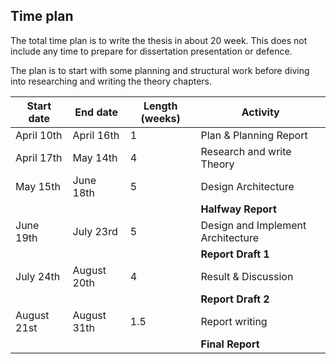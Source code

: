 Time plan
---------
The total time plan is to write the thesis in about 20 week. This does not include any time to prepare for dissertation presentation or defence.

The plan is to start with some planning and structural work before diving into researching and writing the theory chapters.

| Start date     | End date       | Length (weeks) | Activity                          |
|----------------|----------------|----------------|-----------------------------------|
| April 10th     | April 16th     | 1              | Plan & Planning Report            |
| April 17th     | May 14th       | 4              | Research and write Theory         |
| May 15th       | June 18th      | 5              | Design Architecture               |
|                |                |                | **Halfway Report**                |
| June 19th      | July 23rd      | 5              | Design and Implement Architecture |
|                |                |                | **Report Draft 1**                |
| July 24th      | August 20th    | 4              | Result & Discussion               |
|                |                |                | **Report Draft 2**                |
| August 21st    | August 31th    | 1.5            | Report writing                    |
|                |                |                | **Final Report**                  |


